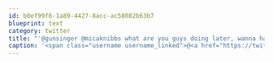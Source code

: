 ```yaml
---
id: b0ef99f6-1a89-4427-8acc-ac58082b63b7
blueprint: text
category: twitter
title: "'@gunsinger @micaknibbs what are you guys doing later, wanna hang out?"
caption: '<span class="username username_linked">@<a href="https://twitter.com/gunsinger" title="Cynthia Gunsinger">gunsinger</a></span> @micaknibbs what are you guys doing later, wanna hang out?'
---
```

